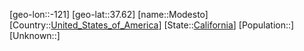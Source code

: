 ﻿---
location: [37.62,-121]
type: City
tags:
- geo/City


SpocWebEntityId: 32524
isDeleted: false
confidential: public

---
[geo-lon::-121]
[geo-lat::37.62]
[name::Modesto]
[Country::[United_States_of_America](geo/Continent/North-America/United_States_of_America.md)]
[State::[California](geo/Continent/North-America/United_States_of_America/California.md)]
[Population::]
[Unknown::]

